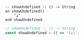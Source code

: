 ```applescript
-- showUndefined :: () -> String
on showUndefined()
    "⊥"
end showUndefined
```


```javascript
// showUndefined :: () -> String
const showUndefined = () => '(⊥)';
```